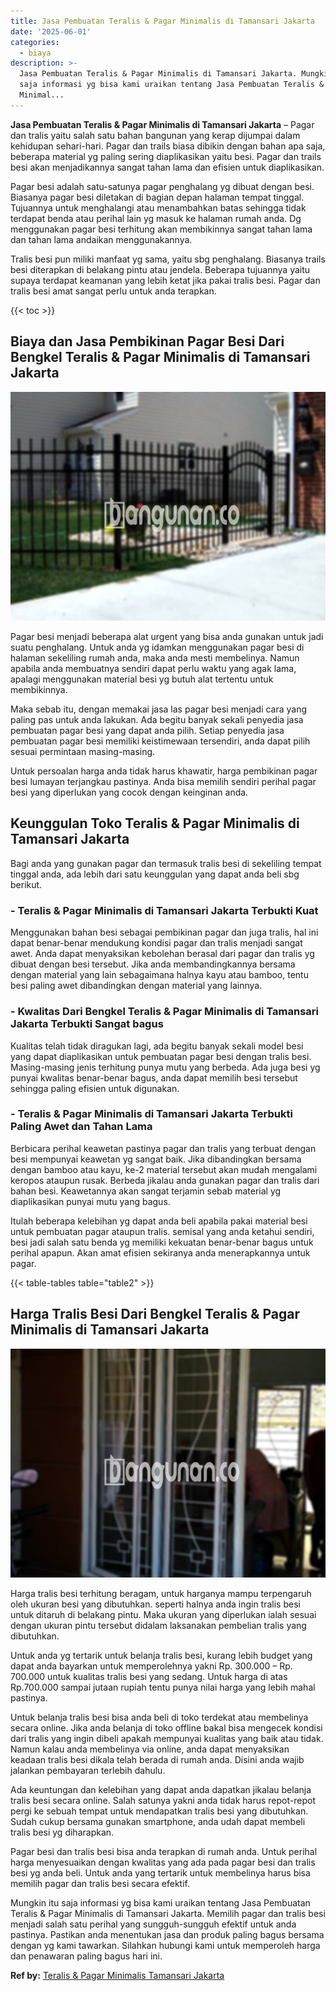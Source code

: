```yaml
---
title: Jasa Pembuatan Teralis & Pagar Minimalis di Tamansari Jakarta
date: '2025-06-01'
categories:
  - biaya
description: >-
  Jasa Pembuatan Teralis & Pagar Minimalis di Tamansari Jakarta. Mungkin itu
  saja informasi yg bisa kami uraikan tentang Jasa Pembuatan Teralis & Pagar
  Minimal...
---
```


**Jasa Pembuatan Teralis & Pagar Minimalis di Tamansari Jakarta** – Pagar dan tralis yaitu salah satu bahan bangunan yang kerap dijumpai dalam kehidupan sehari-hari. Pagar dan trails biasa dibikin dengan bahan apa saja, beberapa material yg paling sering diaplikasikan yaitu besi. Pagar dan trails besi akan menjadikannya sangat tahan lama dan efisien untuk diaplikasikan.

Pagar besi adalah satu-satunya pagar penghalang yg dibuat dengan besi. Biasanya pagar besi diletakan di bagian depan halaman tempat tinggal. Tujuannya untuk menghalangi atau menambahkan batas sehingga tidak terdapat benda atau perihal lain yg masuk ke halaman rumah anda. Dg menggunakan pagar besi terhitung akan membikinnya sangat tahan lama dan tahan lama andaikan menggunakannya.

Tralis besi pun miliki manfaat yg sama, yaitu sbg penghalang. Biasanya trails besi diterapkan di belakang pintu atau jendela. Beberapa tujuannya yaitu supaya terdapat keamanan yang lebih ketat jika pakai tralis besi. Pagar dan tralis besi amat sangat perlu untuk anda terapkan.

{{< toc >}}

## Biaya dan Jasa Pembikinan Pagar Besi Dari Bengkel Teralis & Pagar Minimalis di Tamansari Jakarta

![Jasa Pembuatan Teralis & Pagar Minimalis di Tamansari Jakarta](/images/pagar-minimalis-murah-67.png)

Pagar besi menjadi beberapa alat urgent yang bisa anda gunakan untuk jadi suatu penghalang. Untuk anda yg idamkan menggunakan pagar besi di halaman sekeliling rumah anda, maka anda mesti membelinya. Namun apabila anda membuatnya sendiri dapat perlu waktu yang agak lama, apalagi menggunakan material besi yg butuh alat tertentu untuk membikinnya.

Maka sebab itu, dengan memakai jasa las pagar besi menjadi cara yang paling pas untuk anda lakukan. Ada begitu banyak sekali penyedia jasa pembuatan pagar besi yang dapat anda pilih. Setiap penyedia jasa pembuatan pagar besi memiliki keistimewaan tersendiri, anda dapat pilih sesuai permintaan masing-masing.

Untuk persoalan harga anda tidak harus khawatir, harga pembikinan pagar besi lumayan terjangkau pastinya. Anda bisa memilih sendiri perihal pagar besi yang diperlukan yang cocok dengan keinginan anda.

## Keunggulan Toko Teralis & Pagar Minimalis di Tamansari Jakarta

Bagi anda yang gunakan pagar dan termasuk tralis besi di sekeliling tempat tinggal anda, ada lebih dari satu keunggulan yang dapat anda beli sbg berikut.

### \- Teralis & Pagar Minimalis di Tamansari Jakarta Terbukti Kuat

Menggunakan bahan besi sebagai pembikinan pagar dan juga tralis, hal ini dapat benar-benar mendukung kondisi pagar dan tralis menjadi sangat awet. Anda dapat menyaksikan kebolehan berasal dari pagar dan tralis yg dibuat dengan besi tersebut. Jika anda membandingkannya bersama dengan material yang lain sebagaimana halnya kayu atau bamboo, tentu besi paling awet dibandingkan dengan material yang lainnya.

### \- Kwalitas Dari Bengkel Teralis & Pagar Minimalis di Tamansari Jakarta Terbukti Sangat bagus

Kualitas telah tidak diragukan lagi, ada begitu banyak sekali model besi yang dapat diaplikasikan untuk pembuatan pagar besi dengan tralis besi. Masing-masing jenis terhitung punya mutu yang berbeda. Ada juga besi yg punyai kwalitas benar-benar bagus, anda dapat memilih besi tersebut sehingga paling efisien untuk digunakan.

### \- Teralis & Pagar Minimalis di Tamansari Jakarta Terbukti Paling Awet dan Tahan Lama

Berbicara perihal keawetan pastinya pagar dan tralis yang terbuat dengan besi mempunyai keawetan yg sangat baik. Jika dibandingkan bersama dengan bamboo atau kayu, ke-2 material tersebut akan mudah mengalami keropos ataupun rusak. Berbeda jikalau anda gunakan pagar dan tralis dari bahan besi. Keawetannya akan sangat terjamin sebab material yg diaplikasikan punyai mutu yang bagus.

Itulah beberapa kelebihan yg dapat anda beli apabila pakai material besi untuk pembuatan pagar ataupun tralis. semisal yang anda ketahui sendiri, besi jadi salah satu benda yg memiliki kekuatan benar-benar bagus untuk perihal apapun. Akan amat efisien sekiranya anda menerapkannya untuk pagar.

{{< table-tables table="table2" >}}

## Harga Tralis Besi Dari Bengkel Teralis & Pagar Minimalis di Tamansari Jakarta

![Jasa Pembuatan Teralis & Pagar Minimalis di Tamansari Jakarta](/images/teralis-minimalis-murah-33.png)

Harga tralis besi terhitung beragam, untuk harganya mampu terpengaruh oleh ukuran besi yang dibutuhkan. seperti halnya anda ingin tralis besi untuk ditaruh di belakang pintu. Maka ukuran yang diperlukan ialah sesuai dengan ukuran pintu tersebut didalam laksanakan pembelian tralis yang dibutuhkan.

Untuk anda yg tertarik untuk belanja tralis besi, kurang lebih budget yang dapat anda bayarkan untuk memperolehnya yakni Rp. 300.000 – Rp. 700.000 untuk kualitas tralis besi yang sedang. Untuk harga di atas Rp.700.000 sampai jutaan rupiah tentu punya nilai harga yang lebih mahal pastinya.

Untuk belanja tralis besi bisa anda beli di toko terdekat atau membelinya secara online. Jika anda belanja di toko offline bakal bisa mengecek kondisi dari tralis yang ingin dibeli apakah mempunyai kualitas yang baik atau tidak. Namun kalau anda membelinya via online, anda dapat menyaksikan keadaan tralis besi dikala telah berada di rumah anda. Disini anda wajib jalankan pembayaran terlebih dahulu.

Ada keuntungan dan kelebihan yang dapat anda dapatkan jikalau belanja tralis besi secara online. Salah satunya yakni anda tidak harus repot-repot pergi ke sebuah tempat untuk mendapatkan tralis besi yang dibutuhkan. Sudah cukup bersama gunakan smartphone, anda udah dapat membeli tralis besi yg diharapkan.

Pagar besi dan tralis besi bisa anda terapkan di rumah anda. Untuk perihal harga menyesuaikan dengan kwalitas yang ada pada pagar besi dan tralis besi yg anda beli. Untuk anda yang tertarik untuk membelinya harus bisa memilih pagar dan tralis besi secara efektif.

Mungkin itu saja informasi yg bisa kami uraikan tentang Jasa Pembuatan Teralis & Pagar Minimalis di Tamansari Jakarta. Memilih pagar dan tralis besi menjadi salah satu perihal yang sungguh-sungguh efektif untuk anda pastinya. Pastikan anda menentukan jasa dan produk paling bagus bersama dengan yg kami tawarkan. Silahkan hubungi kami untuk memperoleh harga dan penawaran paling bagus hari ini.

**Ref by:** [Teralis & Pagar Minimalis Tamansari Jakarta](https://id.wikipedia.org/wiki/Teralis)
